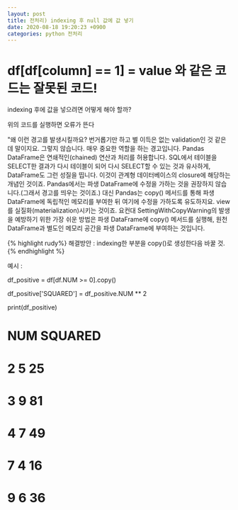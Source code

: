 ```yaml
---
layout: post
title: 전처리) indexing 후 null 값에 값 넣기
date: 2020-08-18 19:20:23 +0900
categories: python 전처리
---
```

# df[df[column] == 1] = value 와 같은 코드는 잘못된 코드!

indexing 후에 값을 넣으려면 어떻게 해야 할까?

위의 코드를 실행하면 오류가 뜬다

"왜 이런 경고를 발생시킬까요? 번거롭기만 하고 별 이득은 없는 validation인 것 같은데 말이지요. 
그렇지 않습니다. 매우 중요한 역할을 하는 경고입니다. Pandas DataFrame은 연쇄적인(chained) 연산과 처리를 허용합니다. 
SQL에서 테이블을 SELECT한 결과가 다시 테이블이 되어 다시 SELECT할 수 있는 것과 유사하게, DataFrame도 그런 성질을 띱니다. 
이것이 관계형 데이터베이스의 closure에 해당하는 개념인 것이죠.
Pandas에서는 파생 DataFrame에 수정을 가하는 것을 권장하지 않습니다.(그래서 경고를 띄우는 것이죠.) 
대신 Pandas는 copy() 메서드를 통해 파생 DataFrame에 독립적인 메모리를 부여한 뒤 여기에 수정을 가하도록 유도하지요. 
view를 실질화(materialization)시키는 것이죠.
요컨대 SettingWithCopyWarning의 발생을 예방하기 위한 가장 쉬운 방법은 파생 DataFrame에 copy() 메서드를 실행해, 
원천 DataFrame과 별도인 메모리 공간을 파생 DataFrame에 부여하는 것입니다. 

{% highlight rudy%}
해결방안 : indexing한 부분을 copy()로 생성한다음 바꿀 것.
{% endhighlight %}

예시 : 

df_positive = df[df.NUM >= 0].copy()

df_positive['SQUARED'] = df_positive.NUM ** 2

print(df_positive)
#    NUM  SQUARED
# 2    5       25
# 3    9       81
# 4    7       49
# 7    4       16
# 9    6       36